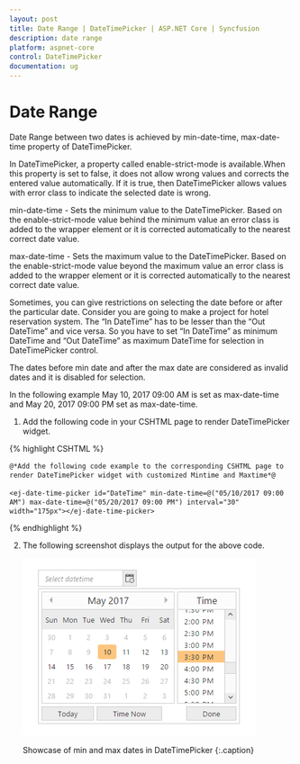 ```yaml
---
layout: post
title: Date Range | DateTimePicker | ASP.NET Core | Syncfusion
description: date range
platform: aspnet-core
control: DateTimePicker
documentation: ug
---
```


# Date Range

Date Range between two dates is achieved by min-date-time, max-date-time property of DateTimePicker.

In DateTimePicker, a property called enable-strict-mode is available.When this property is set to false, it does not allow wrong values and corrects the entered value automatically. If it is true, then DateTimePicker allows values with error class to indicate the selected date is wrong.

min-date-time - Sets the minimum value to the DateTimePicker. Based on the enable-strict-mode value behind the minimum value an error class is added to the wrapper element or it is corrected automatically to the nearest correct date value.

max-date-time - Sets the maximum value to the DateTimePicker. Based on the enable-strict-mode value beyond the maximum value an error class is added to the wrapper element or it is corrected automatically to the nearest correct date value.

Sometimes, you can give restrictions on selecting the date before or after the particular date. Consider you are going to make a project for hotel reservation system. The “In DateTime” has to be lesser than the “Out DateTime” and vice versa. So you have to set “In DateTime” as minimum DateTime and “Out DateTime” as maximum DateTime for selection in DateTimePicker control. 

The dates before min date and after the max date are considered as invalid dates and it is disabled for selection. 

In the following example May 10, 2017 09:00 AM is set as max-date-time and May 20, 2017 09:00 PM set as max-date-time.

1. Add the following code in your CSHTML page to render DateTimePicker widget.


  {% highlight CSHTML %}

	@*Add the following code example to the corresponding CSHTML page to render DateTimePicker widget with customized Mintime and Maxtime*@

	<ej-date-time-picker id="DateTime" min-date-time=@("05/10/2017 09:00 AM") max-date-time=@("05/20/2017 09:00 PM") interval="30" width="175px"></ej-date-time-picker>

{% endhighlight %}
   


2. The following screenshot displays the output for the above code.

	![](Date-Range_images/Date-Range_img1.png)
    
	Showcase of min and max dates in DateTimePicker
	{:.caption}

